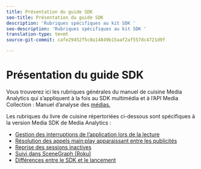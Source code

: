 ```yaml
---
title: Présentation du guide SDK
seo-title: Présentation du guide SDK
description: 'Rubriques spécifiques au kit SDK '
seo-description: 'Rubriques spécifiques au kit SDK '
translation-type: tm+mt
source-git-commit: cafe29452f5c0a14849b15aaf2af557dc4721d9f

---
```



# Présentation du guide SDK

Vous trouverez ici les rubriques générales du manuel de cuisine Media Analytics qui s’appliquent à la fois au SDK multimédia et à l’API Media Collection : Manuel d’analyse des [médias.](/help/media-analytics-cookbook/cookbook-overview.md)

Les rubriques du livre de cuisine répertoriées ci-dessous sont spécifiques à la version Media SDK de Media Analytics :

* [Gestion des interruptions de l’application lors de la lecture](/help/sdk-implement/cookbook/app-interrupts.md)
* [Résolution des appels main:play apparaissant entre les publicités](/help/sdk-implement/cookbook/fix-ad-play-ad.md)
* [Reprise des sessions inactives](/help/sdk-implement/cookbook/resuming-inactive.md)
* [Suivi dans SceneGraph (Roku)](/help/sdk-implement/cookbook/sdk-track-scenegraph.md)
* [Différences entre le SDK et le lancement](/help/sdk-implement/cookbook/sdk-vs-launch-qoe.md)
